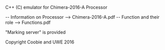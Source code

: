C++ (C) emulator for Chimera-2016-A Processor

-- Information on Processor --> Chimera-2016-A.pdf
-- Function and their role --> Functions.pdf

"Marking server" is provided

Copyright Coobie and UWE 2016
